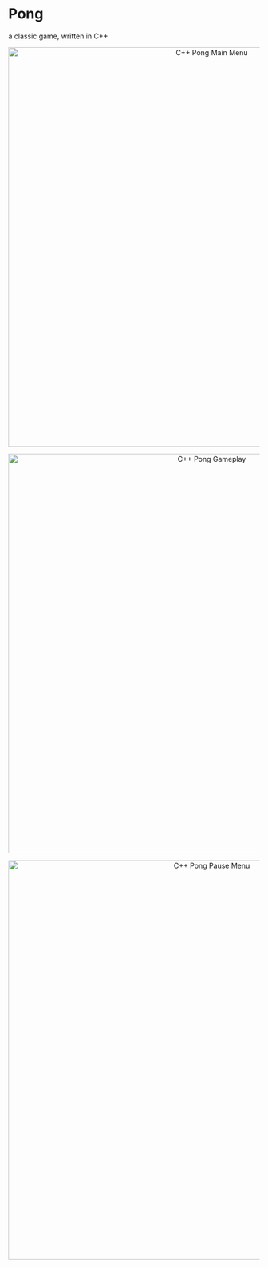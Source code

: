 # Pong 
a classic game, written in C++  

<p align="center">
  <img src="https://github.com/andrewcreekmore/Pong/assets/44483269/325ace15-94f4-4bff-bb7a-efd89411500c" width="800" title="C++ Pong Main Menu">
</p>

<p align="center">
  <img src="https://github.com/andrewcreekmore/Pong/assets/44483269/0711f84c-70aa-4d23-8e5c-8a7267314304" width="800" title="C++ Pong Gameplay">
</p>

<p align="center">
  <img src="https://github.com/andrewcreekmore/Pong/assets/44483269/6e1ac7e1-a671-48f4-a3d3-63b9dddd8ee5" width="800" title="C++ Pong Pause Menu">
</p>
